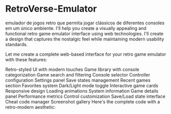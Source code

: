 # RetroVerse-Emulator
emulador de jogos retro que permita jogar clássicos de diferentes consoles em um único ambiente.
I'll help you create a visually appealing and functional retro game emulator interface using web technologies. I'll create a design that captures the nostalgic feel while maintaining modern usability standards.

Let me create a complete web-based interface for your retro game emulator with these features:

Retro-styled UI with modern touches
Game library with console categorization
Game search and filtering
Console selector
Controller configuration
Settings panel
Save states management
Recent games section
Favorites system
Dark/Light mode toggle
Interactive game cards
Responsive design
Loading animations
System information
Game details panel
Performance metrics
Control customization
Save/Load state interface
Cheat code manager
Screenshot gallery
Here's the complete code with a retro-modern aesthetic:
